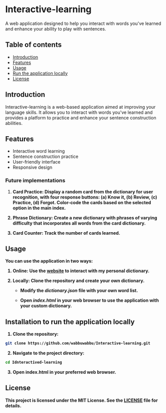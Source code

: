# Interactive-learning
A web application designed to help you interact with words you've learned and enhance your ability to play with sentences.

## Table of contents
- [Introduction](#introduction)
- [Features](#features)
- [Usage](#usage)
- [Run the application locally](#installation)
- [License](#license)

## Introduction <a name="introduction"></a>
Interactive-learning is a web-based application aimed at improving your language skills. It allows you to interact with words you've learned and provides a platform to practice and enhance your sentence construction abilities.

## Features <a name="features"></a>
- Interactive word learning
- Sentence construction practice
- User-friendly interface
- Responsive design

### Future implementations

1. <b>Card Practice:<b> Display a random card from the dictionary for user recognition, with four response buttons: (a) Know it, (b) Review, (c) Practice, (d) Forgot. Color-code the cards based on the selected option in the main index.

2. <b>Phrase Dictionary:<b> Create a new dictionary with phrases of varying difficulty that incorporates all words from the card dictionary.

3. <b>Card Counter:<b> Track the number of cards learned.

## Usage <a name="usage"></a>

You can use the application in two ways:

1. **Online:** Use the [website](https://wabbuwabbu.github.io/Interactive-learning/) to interact with my personal dictionary.

2. **Locally:** Clone the repository and create your own dictionary.

    - Modify the *dictionary.json* file with your own word list.

    - Open *index.html* in your web browser to use the application with your custom dictionary.

## Installation to run the application locally <a name="installation"></a>

1. Clone the repository:
``` sh
git clone https://github.com/wabbuwabbu/Interactive-learning.git
```

2. Navigate to the project directory:
```sh
cd Idnteractived-learning
```
3. Open **index.html** in your preferred web browser.

## License
This project is licensed under the MIT License. See the [LICENSE](https://raw.githubusercontent.com/wabbuwabbu/Interactive-learning/main/LICENSE) file for details.